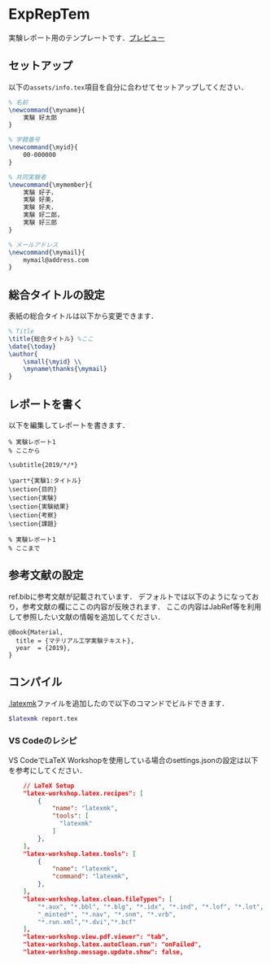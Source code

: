# ExpRepTem
実験レポート用のテンプレートです．[プレビュー](https://github.com/m12watanabe1a/ExpRepTemp/blob/master/report.pdf)

## セットアップ
以下の``` assets/info.tex ```項目を自分に合わせてセットアップしてください．

```tex
% 名前
\newcommand{\myname}{
    実験 好太郎
}

% 学籍番号
\newcommand{\myid}{
    00-000000
}

% 共同実験者
\newcommand{\mymember}{
    実験 好子，
    実験 好美，
    実験 好夫，
    実験 好二郎，
    実験 好三郎
}

% メールアドレス
\newcommand{\mymail}{
    mymail@address.com
}
```

## 総合タイトルの設定
表紙の総合タイトルは以下から変更できます．

```tex
% Title
\title{総合タイトル} %ここ
\date{\today}
\author{
    \small{\myid} \\
    \myname\thanks{\mymail}
}
```

## レポートを書く

以下を編集してレポートを書きます．

```
% 実験レポート1
% ここから

\subtitle{2019/*/*}

\part*{実験1:タイトル}
\section{目的}
\section{実験}
\section{実験結果}
\section{考察}
\section{課題}

% 実験レポート1
% ここまで
```


## 参考文献の設定
ref.bibに参考文献が記載されています．
デフォルトでは以下のようになっており，参考文献の欄にここの内容が反映されます．
ここの内容はJabRef等を利用して参照したい文献の情報を追加してください．
```
@Book{Material,
  title = {マテリアル工学実験テキスト},
  year  = {2019},
}
```

## コンパイル
[.latexmk](https://github.com/m12watanabe1a/ExpRepTemp/blob/master/.latexmkrc)ファイルを追加したので以下のコマンドでビルドできます．

```bash
$latexmk report.tex
```

### VS Codeのレシピ
VS CodeでLaTeX Workshopを使用している場合のsettings.jsonの設定は以下を参考にしてください．
```json
    // LaTeX Setup
    "latex-workshop.latex.recipes": [
        {  
            "name": "latexmk",  
            "tools": [  
              "latexmk"  
            ]  
        },
    ],
    "latex-workshop.latex.tools": [
        {
            "name": "latexmk",
            "command": "latexmk",
        },
    ],
    "latex-workshop.latex.clean.fileTypes": [
        "*.aux", "*.bbl", "*.blg", "*.idx", "*.ind", "*.lof", "*.lot", "*.out", "*.toc", "*.acn", "*.acr", "*.alg", "*.glg", "*.glo", "*.gls", "*.ist", "*.fls", "*.log", "*.fdb_latexmk", "*.synctex.gz",
        "_minted*", "*.nav", "*.snm", "*.vrb",
        "*.run.xml","*.dvi","*.bcf"
    ],
    "latex-workshop.view.pdf.viewer": "tab",
    "latex-workshop.latex.autoClean.run": "onFailed",
    "latex-workshop.message.update.show": false,
```
